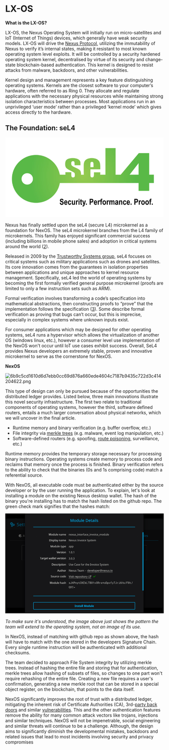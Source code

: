 # LX-OS

**What is the LX-OS?**

LX-OS, the Nexus Operating System will initially run on micro-satellites and IoT (Internet of Things) devices, which generally have weak security models. LX-OS will drive the [Nexus Protocol](https://nexus.io/files/nexus\_protocol/Nexus\_Protocol\_1.0.0.pdf), utilizing the immutability of Nexus to verify it’s internal states, making it resistant to most known operating system level exploits. It will be controlled by a security hardened operating system kernel, decentralised by virtue of its security and change-state blockchain-based authentication. This kernel is designed to resist attacks from malware, backdoors, and other vulnerabilities.

Kernel design and management represents a key feature distinguishing operating systems. Kernels are the closest software to your computer’s hardware, often referred to as Ring 0. They allocate and regulate applications with the necessary physical resources while maintaining strong isolation characteristics between processes. Most applications run in an unprivileged ‘user mode’ rather than a privileged ‘kernel mode’ which gives access directly to the hardware.

## **The Foundation: seL4**

![](../../.gitbook/assets/Sel4.webp)

Nexus has finally settled upon the seL4 (secure L4) microkernel as a foundation for NexOS. The seL4 microkernel branches from the L4 family of microkernels. This family has enjoyed significant commercial success (including billions in mobile phone sales) and adoption in critical systems around the world ([2](https://en.wikipedia.org/wiki/L4\_microkernel\_family)).&#x20;

Released in 2009 by the [Trustworthy Systems group](http://ts.data61.csiro.au), seL4 focuses on critical systems such as military applications such as drones and satellites. Its core innovation comes from the guarantees in isolation properties between applications and unique approaches to kernel resource management. Specifically, seL4 led the world of operating systems by becoming the first formally verified general purpose microkernel (proofs are limited to only a few instruction sets such as ARM).

Formal verification involves transforming a code’s specification into mathematical abstractions, then constructing proofs to “prove” that the implementation follows the specification ([3](https://www.sciencedirect.com/science/article/pii/S1405774314706596)). Some describe formal verification as proving that bugs can’t occur, but this is imprecise, especially in complex systems where unknown inputs exist.&#x20;

For consumer applications which may be designed for other operating systems, seL4 runs a hypervisor which allows the virtualization of another OS (windows linux, etc.), however a consumer level use implementation of the NexOS won't occur until IoT use cases exhibit success. Overall, SeL4 provides Nexus developers an extremely stable, proven and innovative microkernel to serve as the cornerstone for NexOS.&#x20;

**NexOS**&#x20;

![6b9c5cd1610d6d7ebb0cc69d876a660ede4604c7187b9435c722d3c414204622.png](https://cdn.publish0x.com/prod/fs/cachedimages/265540852-6b9c5cd1610d6d7ebb0cc69d876a660ede4604c7187b9435c722d3c414204622.webp)

This type of design can only be pursued because of the opportunities the distributed ledger provides. Listed below, three main innovations illustrate this novel security infrastructure. The first two relate to traditional components of operating systems, however the third, software defined routers, entails a much larger conversation about physical networks, which we will uncover in the final article.

* Runtime memory and binary verification (e.g. buffer overflow, etc.)
* File integrity via [merkle trees](https://blockonomi.com/merkle-tree/) (e.g. malware, event log manipulation, etc.)
* Software-defined routers (e.g. spoofing, [route poisoning](https://blog.ine.com/igp-route-poisoning-techniques-part-1-ripv2ospf-route-poisoning-techniques), surveillance, etc.)

Runtime memory provides the temporary storage necessary for processing binary instructions. Operating systems create memory to process code and reclaims that memory once the process is finished. Binary verification refers to the ability to check that the binaries (0s and 1s comprising code) match a referential source.&#x20;

With NexOS, all executable code must be authenticated either by the source developer or by the user running the application. To explain, let's look at installing a module on the existing Nexus desktop wallet. The hash of the binary you're installing has to match the hash listed on the github repo. The green check mark signifies that the hashes match:&#x20;

![](../../.gitbook/assets/Module.png)

_To make sure it's understood, the image above just shows the pattern the team will extend to the operating system, not an image of its use._

In NexOS, instead of matching with github repo as shown above, the hash will have to match with the one stored in the developers Signature Chain.  Every single runtime instruction will be authenticated with additional checksums.

The team decided to approach File System integrity by utilizing merkle trees. Instead of hashing the entire file and storing that for authentication, merkle trees allow hashing of subsets of files, so changes to one part won't require rehashing of the entire file. Creating a new file requires a user's confirmation, generating a new merkle root that can be stored in a special object register, on the blockchain, that points to the data itself.&#x20;

NexOS significantly improves the root of trust with a distributed ledger, mitigating the inherent risk of Certificate Authorities (CA), 3rd-[party back doors](https://www.ecommercetimes.com/story/81530.html) and similar [vulnerabilities](https://www.theregister.com/2019/11/12/don/). This and the other authentication features remove the ability for many common attack vectors like trojans, injections and similar techniques. NexOS will not be impenetrable, social engineering and similar threats will continue to be a challenge. Although, the design aims to significantly diminish the developmental mistakes, backdoors and related issues that lead to most incidents involving security and privacy compromises
